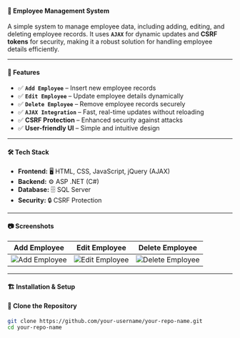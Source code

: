 #### 🏢 Employee Management System

A simple system to manage employee data, including adding, editing, and deleting employee records. It uses **`AJAX`** for dynamic updates and **CSRF tokens** for security, making it a robust solution for handling employee details efficiently.

---

#### 🚀 Features

- ✅ **`Add Employee`** – Insert new employee records  
- ✅ **`Edit Employee`** – Update employee details dynamically  
- ✅ **`Delete Employee`** – Remove employee records securely  
- ✅ **`AJAX Integration`** – Fast, real-time updates without reloading  
- ✅ **CSRF Protection** – Enhanced security against attacks  
- ✅ **User-friendly UI** – Simple and intuitive design  

---

#### 🛠️ Tech Stack

- **Frontend:** 🖥️ HTML, CSS, JavaScript, jQuery (AJAX)  
- **Backend:** ⚙️ ASP .NET (C#)  
- **Database:** 🗄️ SQL Server  
- **Security:** 🔒 CSRF Protection  

---

#### 📷 Screenshots

| Add Employee | Edit Employee | Delete Employee |
|-------------|--------------|---------------|
| ![Add Employee](assets/add_employee.png) | ![Edit Employee](assets/edit_employee.png) | ![Delete Employee](assets/delete_employee.png) |

---

#### 🏗️ Installation & Setup

#### 🔹 Clone the Repository
```sh
git clone https://github.com/your-username/your-repo-name.git
cd your-repo-name

